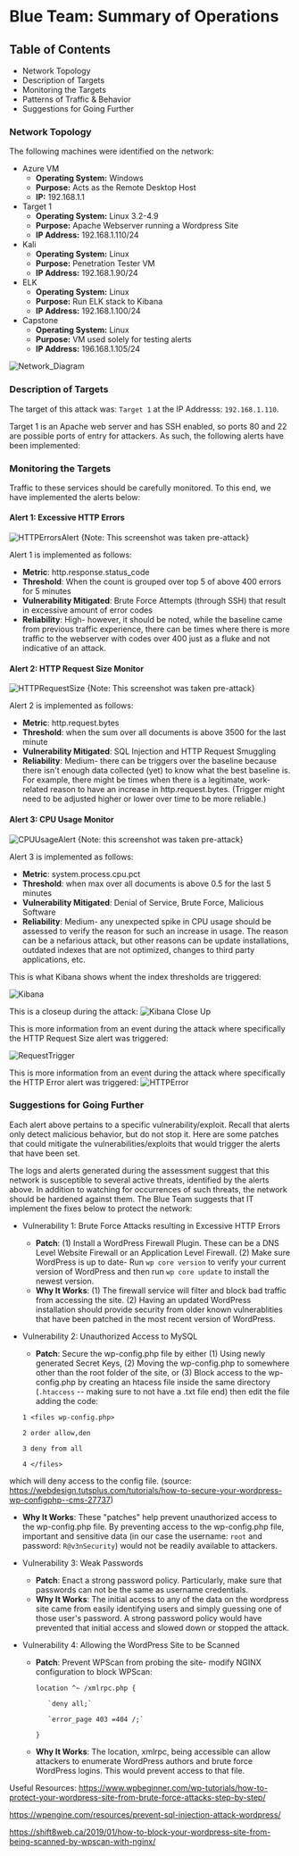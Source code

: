 # Blue Team: Summary of Operations

## Table of Contents
- Network Topology
- Description of Targets
- Monitoring the Targets
- Patterns of Traffic & Behavior
- Suggestions for Going Further

### Network Topology
  
The following machines were identified on the network:
- Azure VM
  - **Operating System:** Windows
  - **Purpose:** Acts as the Remote Desktop Host
  - **IP:** 192.168.1.1
- Target 1
  - **Operating System:** Linux 3.2-4.9
  - **Purpose:** Apache Webserver running a Wordpress Site
  - **IP Address:** 192.168.1.110/24
- Kali 
  - **Operating System:** Linux
  - **Purpose:** Penetration Tester VM
  - **IP Address:** 192.168.1.90/24
- ELK
  - **Operating System:** Linux
  - **Purpose:** Run ELK stack to Kibana
  - **IP Address:** 192.168.1.100/24
- Capstone
  - **Operating System:** Linux
  - **Purpose:** VM used solely for testing alerts
  - **IP Address:** 196.168.1.105/24

![Network_Diagram](https://github.com/skyeskyeskye/PENN_CYBERSECURITY_FINAL/blob/main/Blue_Team_Defensive/Images/FinalProjectDiagramJPEG.jpg)

### Description of Targets

The target of this attack was: `Target 1` at the IP Addresss: `192.168.1.110`.

Target 1 is an Apache web server and has SSH enabled, so ports 80 and 22 are possible ports of entry for attackers. As such, the following alerts have been implemented:

### Monitoring the Targets

Traffic to these services should be carefully monitored. To this end, we have implemented the alerts below:

#### Alert 1: Excessive HTTP Errors

![HTTPErrorsAlert](https://github.com/skyeskyeskye/PENN_CYBERSECURITY_FINAL/blob/main/Blue_Team_Defensive/Images/ExcessiveHTTPErrors_Kibana.jpg)
    {Note: This screenshot was taken pre-attack}

Alert 1 is implemented as follows:
  - **Metric**: http.response.status_code
  - **Threshold**: When the count is grouped over top 5 of above 400 errors for 5 minutes
  - **Vulnerability Mitigated**: Brute Force Attempts (through SSH) that result in excessive amount of error codes
  - **Reliability**: High- however, it should be noted, while the baseline came from previous traffic experience, there can be times where there is more traffic to the webserver with codes over 400 just as a fluke and not indicative of an attack.

#### Alert 2: HTTP Request Size Monitor

![HTTPRequestSize](https://github.com/skyeskyeskye/PENN_CYBERSECURITY_FINAL/blob/main/Blue_Team_Defensive/Images/HTTPRequestSize_Kibana.jpg)
    {Note: This screenshot was taken pre-attack}

Alert 2 is implemented as follows:
  - **Metric**: http.request.bytes
  - **Threshold**: when the sum over all documents is above 3500 for the last minute
  - **Vulnerability Mitigated**: SQL Injection and HTTP Request Smuggling
  - **Reliability**: Medium- there can be triggers over the baseline because there isn't enough data collected (yet) to know what the best baseline is. For example, there might be times when there is a legitimate, work-related reason to have an increase in http.request.bytes. (Trigger might need to be adjusted higher or lower over time to be more reliable.)

#### Alert 3: CPU Usage Monitor

![CPUUsageAlert](https://github.com/skyeskyeskye/PENN_CYBERSECURITY_FINAL/blob/main/Blue_Team_Defensive/Images/CPUUsageMonitor_Kibana.jpg)
    {Note: this screenshot was taken pre-attack}

Alert 3 is implemented as follows:
  - **Metric**: system.process.cpu.pct 
  - **Threshold**: when max over all documents is above 0.5 for the last 5 minutes
  - **Vulnerability Mitigated**: Denial of Service, Brute Force, Malicious Software
  - **Reliability**: Medium- any unexpected spike in CPU usage should be assessed to verify the reason for such an increase in usage. The reason can be a nefarious attack, but other reasons can be update installations, outdated indexes that are not optimized, changes to third party applications, etc. 

This is what Kibana shows whent the index thresholds are triggered:

![Kibana](https://github.com/skyeskyeskye/PENN_CYBERSECURITY_FINAL/blob/main/Blue_Team_Defensive/Images/Screenshot%202022-05-17%20181351.jpg)

This is a closeup during the attack:
![Kibana Close Up](https://github.com/skyeskyeskye/PENN_CYBERSECURITY_FINAL/blob/main/Blue_Team_Defensive/Images/Kibana_CloseUp_Event.jpg)

This is more information from an event during the attack where specifically the HTTP Request Size alert was triggered:

![RequestTrigger](https://github.com/skyeskyeskye/PENN_CYBERSECURITY_FINAL/blob/main/Blue_Team_Defensive/Images/Kibana_Closeup_requestbytes.jpg)

This is more information from an event during the attack where specifically the HTTP Error alert was triggered:
![HTTPError](https://github.com/skyeskyeskye/PENN_CYBERSECURITY_FINAL/blob/main/Blue_Team_Defensive/Images/Kibana_Closeup_HTTPError.jpg)


### Suggestions for Going Further 

Each alert above pertains to a specific vulnerability/exploit. Recall that alerts only detect malicious behavior, but do not stop it. Here are some patches that could mitigate the vulnerabilities/exploits that would trigger the alerts that have been set.


The logs and alerts generated during the assessment suggest that this network is susceptible to several active threats, identified by the alerts above. In addition to watching for occurrences of such threats, the network should be hardened against them. The Blue Team suggests that IT implement the fixes below to protect the network:


- Vulnerability 1: Brute Force Attacks resulting in Excessive HTTP Errors
  - **Patch**: (1) Install a WordPress Firewall Plugin. These can be a DNS Level Website Firewall or an Application Level Firewall. (2) Make sure WordPress is up to date- Run `wp core version` to verify your current version of WordPress and then run `wp core update` to install the newest version.
  - **Why It Works**: (1) The firewall service will filter and block bad traffic from accessing the site. (2) Having an updated WordPress installation should provide security from older known vulnerablities that have been patched in the most recent version of WordPress.


- Vulnerability 2: Unauthorized Access to MySQL
  - **Patch**: Secure the wp-config.php file by either (1) Using newly generated Secret Keys, (2) Moving the wp-config.php to somewhere other than the root folder of the site, or (3) Block access to the wp-config.php by creating an htacess file inside the same directory (`.htaccess` -- making sure to not have a .txt file end) then edit the file adding the code: 
 

  `1 <files wp-config.php>` 
  
  `2 order allow,den`
  
  `3 deny from all`
  
  `4 </files>`
   
   
which will deny access to the config file. (source: https://webdesign.tutsplus.com/tutorials/how-to-secure-your-wordpress-wp-configphp--cms-27737)
	
  - **Why It Works**: These "patches" help prevent unauthorized access to the wp-config.php file. By preventing access to the wp-config.php file, important and sensitive data (in our case the username: `root` and password: `R@v3nSecurity`) would not be readily available to attackers. 


- Vulnerability 3: Weak Passwords
  - **Patch**: Enact a strong password policy. Particularly, make sure that passwords can not be the same as username credentials.
  - **Why It Works**: The initial access to any of the data on the wordpress site came from easily identifying users and simply guessing one of those user's password. A strong password policy would have prevented that initial access and slowed down or stopped the attack.

- Vulnerability 4: Allowing the WordPress Site to be Scanned
   - **Patch**: Prevent WPScan from probing the site- modify NGINX configuration to block WPScan:
 
		`location ^~ /xmlrpc.php {`
			
			`deny all;`
		
			`error_page 403 =404 /;`
		
		`}` 
	
   - **Why It Works**: The location, xmlrpc, being accessible can allow attackers to enumerate WordPress authors and brute force WordPress logins.  This would prevent access to that file.


Useful Resources:
https://www.wpbeginner.com/wp-tutorials/how-to-protect-your-wordpress-site-from-brute-force-attacks-step-by-step/

https://wpengine.com/resources/prevent-sql-injection-attack-wordpress/

https://shift8web.ca/2019/01/how-to-block-your-wordpress-site-from-being-scanned-by-wpscan-with-nginx/
